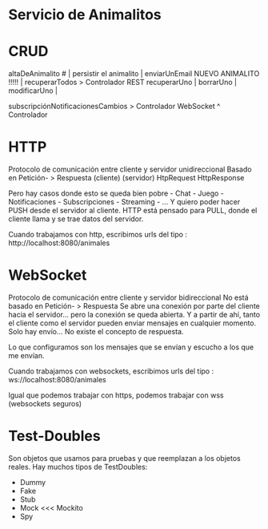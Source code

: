 
# Servicio de Animalitos
# CRUD

altaDeAnimalito     #                           |
    persistir el animalito                      |
    enviarUnEmail NUEVO ANIMALITO !!!!!         |
recuperarTodos                                   >   Controlador REST
recuperarUno                                    |
borrarUno                                       |
modificarUno                                    |

subscripciónNotificacionesCambios               > Controlador WebSocket
    ^
    Controlador

# HTTP

Protocolo de comunicación entre cliente y servidor unidireccional
Basado en Petición- > Respuesta
          (cliente)   (servidor)
          HtpRequest  HttpResponse

Pero hay casos donde esto se queda bien pobre
    - Chat
    - Juego
    - Notificaciones
    - Subscripciones
    - Streaming
    - ...
Y quiero poder hacer PUSH desde el servidor al cliente.
HTTP está pensado para PULL, donde el cliente llama y se trae datos del servidor.

Cuando trabajamos con http, escribimos urls del tipo : http://localhost:8080/animales

# WebSocket

Protocolo de comunicación entre cliente y servidor bidireccional
No está basado en Petición- > Respuesta
Se abre una conexión por parte del cliente hacia el servidor... pero la conexión se queda abierta.
Y a partir de ahí, tanto el cliente como el servidor pueden enviar mensajes en cualquier momento.
Solo hay envío... No existe el concepto de respuesta.

Lo que configuramos son los mensajes que se envían y escucho a los que me envían.

Cuando trabajamos con websockets, escribimos urls del tipo : ws://localhost:8080/animales

Igual que podemos trabajar con https, podemos trabajar con wss (websockets seguros)

# Test-Doubles

Son objetos que usamos para pruebas y que reemplazan a los objetos reales.
Hay muchos tipos de TestDoubles:
- Dummy
- Fake
- Stub
- Mock <<< Mockito
- Spy
